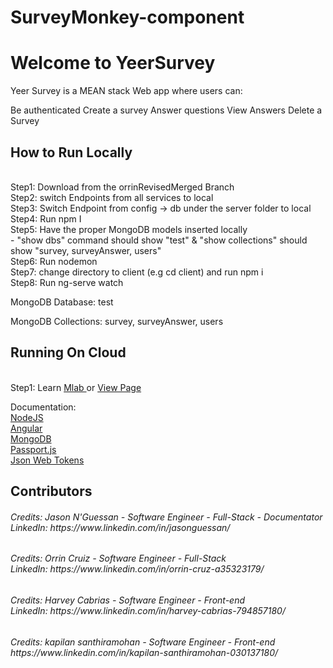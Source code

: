# SurveyMonkey-component

<h1><b>Welcome to YeerSurvey </b></h1>

Yeer Survey is a MEAN stack Web app where users can:

Be authenticated
Create a survey
Answer questions
View Answers
Delete a Survey

<h2><b>How to Run Locally</b></h2>

<br>
Step1: Download from the orrinRevisedMerged Branch
<br>
Step2: switch Endpoints from all services to local
<br>
Step3: Switch Endpoint from config -> db under the server folder to local
<br>
Step4: Run npm I
<br>
Step5: Have the proper MongoDB models inserted locally<br>
  - "show dbs" command should show "test" & "show collections" should show "survey, surveyAnswer, users"
 <br>
Step6: Run nodemon
<br>
Step7: change directory to client (e.g cd client) and run npm i
<br>
Step8: Run ng-serve watch<br>

MongoDB Database: test<br>

MongoDB Collections: survey, surveyAnswer, users<br>


<h2><b>Running On Cloud</b></h2>
<br>
Step1: Learn <a href = "https://mlab.com/"> Mlab </a> or <a href = "https://group16-survey.herokuapp.com/home"> View Page </a> 


Documentation:<br>
<a href = "https://nodejs.org/en/">NodeJS </a> <br>
<a href = "https://angular.io/">Angular </a> <br>
<a href = "https://www.mongodb.com/">MongoDB</a> <br>
<a href = "http://www.passportjs.org/"> Passport.js </a> <br>
<a href = "https://jwt.io/"> Json Web Tokens </a> <br>

<h2><b>Contributors</b></h2>

<h6>Credits: Jason N'Guessan - Software Engineer - Full-Stack - Documentator
<br>LinkedIn: https://www.linkedin.com/in/jasonguessan/
 </h6>
<h6>
Credits: Orrin Cruiz - Software Engineer - Full-Stack
<br>LinkedIn: https://www.linkedin.com/in/orrin-cruz-a35323179/
</h6>

<h6>
Credits: Harvey Cabrias - Software Engineer - Front-end
<br>LinkedIn: https://www.linkedin.com/in/harvey-cabrias-794857180/
</h6>

<h6>
Credits: kapilan santhiramohan - Software Engineer - Front-end
<br>https://www.linkedin.com/in/kapilan-santhiramohan-030137180/
</h6>

